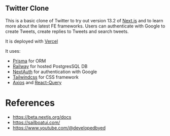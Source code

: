 ## Twitter Clone

This is a basic clone of Twitter to try out version 13.2 of [Next.js](https://nextjs.org/) and to learn more about the latest FE frameworks. Users can authenticate with Google to create Tweets, create replies to Tweets and search tweets.

It is deployed with [Vercel](https://vercel.com/)

It uses:
* [Prisma](https://www.prisma.io/) for ORM
* [Railway](https://railway.app/) for hosted PostgresSQL DB
* [NextAuth](https://next-auth.js.org/) for authentication with Google
* [Tailwindcss](https://tailwindcss.com/) for CSS framework
* [Axios](https://axios-http.com/) and [React-Query](https://react-query-v3.tanstack.com/)


# References
* https://beta.nextjs.org/docs
* https://sailboatui.com/
* https://www.youtube.com/@developedbyed